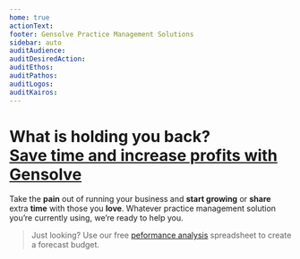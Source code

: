 ```yaml
---
home: true
actionText:
footer: Gensolve Practice Management Solutions
sidebar: auto
auditAudience:
auditDesiredAction:
auditEthos:
auditPathos:
auditLogos:
auditKairos:
---
```


# **What is holding you back?**<br>[Save time and increase profits with Gensolve](./demo/install/)

Take the **pain** out of running your business and **start growing** or **share** extra **time** with those you **love**. Whatever practice management solution you’re currently using, we’re ready to help you.

> Just looking? Use our free [peformance analysis](https://drive.google.com/a/gensolve.com/uc?authuser=0&id=11f6rMWAp61vytiQfZq2xvCX2sOnvI2fn&export=download) spreadsheet to create a forecast budget.
